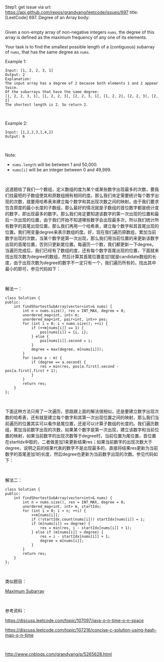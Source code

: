 Step1: get issue via url: https://api.github.com/repos/grandyang/leetcode/issues/697 
 title:[LeetCode] 697. Degree of an Array 
 body:  
  

Given a non-empty array of non-negative integers `nums`, the degree of this array is defined as the maximum frequency of any one of its elements.

Your task is to find the smallest possible length of a (contiguous) subarray of `nums`, that has the same degree as `nums`.

Example 1:
    
    
    Input: [1, 2, 2, 3, 1]
    Output: 2
    Explanation: 
    The input array has a degree of 2 because both elements 1 and 2 appear twice.
    Of the subarrays that have the same degree:
    [1, 2, 2, 3, 1], [1, 2, 2, 3], [2, 2, 3, 1], [1, 2, 2], [2, 2, 3], [2, 2]
    The shortest length is 2. So return 2.
    

 

Example 2:
    
    
    Input: [1,2,2,3,1,4,2]
    Output: 6
    

 

Note:

  * `nums.length` will be between 1 and 50,000.
  * `nums[i]` will be an integer between 0 and 49,999.



 

这道题给了我们一个数组，定义数组的度为某个或某些数字出现最多的次数，要我们找最短的子数组使其和原数组拥有相同的度。那么我们肯定需要统计每个数字出现的次数，就要用哈希表来建立每个数字和其出现次数之间的映射。由于我们要求包含原度的最小长度的子数组，那么最好的情况就是子数组的首位数字都是统计度的数字，即出现最多的数字。那么我们肯定要知道该数字的第一次出现的位置和最后一次出现的位置，由于我们开始不知道哪些数字会出现最多次，所以我们统计所有数字的首尾出现位置，那么我们再用一个哈希表，建立每个数字和其首尾出现的位置。我们用变量degree来表示数组的度。好，现在我们遍历原数组，累加当前数字出现的次数，当某个数字是第一次出现，那么我们用当前位置的来更新该数字出现的首尾位置，否则只更新尾位置。每遍历一个数，我们都更新一下degree。当遍历完成后，我们已经有了数组的度，还有每个数字首尾出现的位置，下面就来找出现次数为degree的数组，然后计算其首尾位置差加1就是candidate数组的长度，由于出现次数为degree的数字不一定只有一个，我们遍历所有的，找出其中最小的即可，参见代码如下：

 

解法一：
    
    
    class Solution {
    public:
        int findShortestSubArray(vector<int>& nums) {
            int n = nums.size(), res = INT_MAX, degree = 0;
            unordered_map<int, int> m;
            unordered_map<int, pair<int, int>> pos;
            for (int i = 0; i < nums.size(); ++i) {
                if (++m[nums[i]] == 1) {
                    pos[nums[i]] = {i, i};
                } else {
                    pos[nums[i]].second = i;
                }
                degree = max(degree, m[nums[i]]);
            }
            for (auto a : m) {
                if (degree == a.second) {
                    res = min(res, pos[a.first].second - pos[a.first].first + 1);
                }
            }
            return res;
        }
    };

 

下面这种方法只用了一次遍历，思路跟上面的解法很相似，还是要建立数字出现次数的哈希表，还有就是建立每个数字和其第一次出现位置之间的映射，那么我们当前遍历的位置其实可以看作是尾位置，还是可以计算子数组的长度的。我们遍历数组，累加当前数字出现的次数，如果某个数字是第一次出现，建立该数字和当前位置的映射，如果当前数字的出现次数等于degree时，当前位置为尾位置，首位置在startIdx中取的，二者做差加1来更新结果res；如果当前数字的出现次数大于degree，说明之前的结果代表的数字不是出现最多的，直接将结果res更新为当前数字的首尾差加1的长度，然后degree也更新为当前数字出现的次数。参见代码如下：

 

解法二：
    
    
    class Solution {
    public:
        int findShortestSubArray(vector<int>& nums) {
            int n = nums.size(), res = INT_MAX, degree = 0;
            unordered_map<int, int> m, startIdx;
            for (int i = 0; i < n; ++i) {
                ++m[nums[i]];
                if (!startIdx.count(nums[i])) startIdx[nums[i]] = i;
                if (m[nums[i]] == degree) {
                    res = min(res, i - startIdx[nums[i]] + 1);
                } else if (m[nums[i]] > degree) {
                    res = i - startIdx[nums[i]] + 1;
                    degree = m[nums[i]];
                }
            }
            return res;
        }
    };

 

类似题目：

[Maximum Subarray](http://www.cnblogs.com/grandyang/p/4377150.html)

 

参考资料：

<https://discuss.leetcode.com/topic/107097/java-o-n-time-o-n-space>

<https://discuss.leetcode.com/topic/107216/concise-c-solution-using-hash-map-o-n-time>

 

<http://www.cnblogs.com/grandyang/p/5265628.html>
